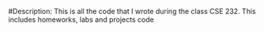 #Description:
This is all the code that I wrote during the class CSE 232.
This includes homeworks, labs and projects code
